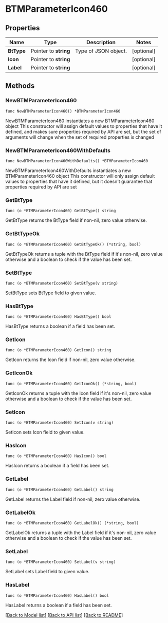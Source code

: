 # BTMParameterIcon460

## Properties

Name | Type | Description | Notes
------------ | ------------- | ------------- | -------------
**BtType** | Pointer to **string** | Type of JSON object. | [optional] 
**Icon** | Pointer to **string** |  | [optional] 
**Label** | Pointer to **string** |  | [optional] 

## Methods

### NewBTMParameterIcon460

`func NewBTMParameterIcon460() *BTMParameterIcon460`

NewBTMParameterIcon460 instantiates a new BTMParameterIcon460 object
This constructor will assign default values to properties that have it defined,
and makes sure properties required by API are set, but the set of arguments
will change when the set of required properties is changed

### NewBTMParameterIcon460WithDefaults

`func NewBTMParameterIcon460WithDefaults() *BTMParameterIcon460`

NewBTMParameterIcon460WithDefaults instantiates a new BTMParameterIcon460 object
This constructor will only assign default values to properties that have it defined,
but it doesn't guarantee that properties required by API are set

### GetBtType

`func (o *BTMParameterIcon460) GetBtType() string`

GetBtType returns the BtType field if non-nil, zero value otherwise.

### GetBtTypeOk

`func (o *BTMParameterIcon460) GetBtTypeOk() (*string, bool)`

GetBtTypeOk returns a tuple with the BtType field if it's non-nil, zero value otherwise
and a boolean to check if the value has been set.

### SetBtType

`func (o *BTMParameterIcon460) SetBtType(v string)`

SetBtType sets BtType field to given value.

### HasBtType

`func (o *BTMParameterIcon460) HasBtType() bool`

HasBtType returns a boolean if a field has been set.

### GetIcon

`func (o *BTMParameterIcon460) GetIcon() string`

GetIcon returns the Icon field if non-nil, zero value otherwise.

### GetIconOk

`func (o *BTMParameterIcon460) GetIconOk() (*string, bool)`

GetIconOk returns a tuple with the Icon field if it's non-nil, zero value otherwise
and a boolean to check if the value has been set.

### SetIcon

`func (o *BTMParameterIcon460) SetIcon(v string)`

SetIcon sets Icon field to given value.

### HasIcon

`func (o *BTMParameterIcon460) HasIcon() bool`

HasIcon returns a boolean if a field has been set.

### GetLabel

`func (o *BTMParameterIcon460) GetLabel() string`

GetLabel returns the Label field if non-nil, zero value otherwise.

### GetLabelOk

`func (o *BTMParameterIcon460) GetLabelOk() (*string, bool)`

GetLabelOk returns a tuple with the Label field if it's non-nil, zero value otherwise
and a boolean to check if the value has been set.

### SetLabel

`func (o *BTMParameterIcon460) SetLabel(v string)`

SetLabel sets Label field to given value.

### HasLabel

`func (o *BTMParameterIcon460) HasLabel() bool`

HasLabel returns a boolean if a field has been set.


[[Back to Model list]](../README.md#documentation-for-models) [[Back to API list]](../README.md#documentation-for-api-endpoints) [[Back to README]](../README.md)


